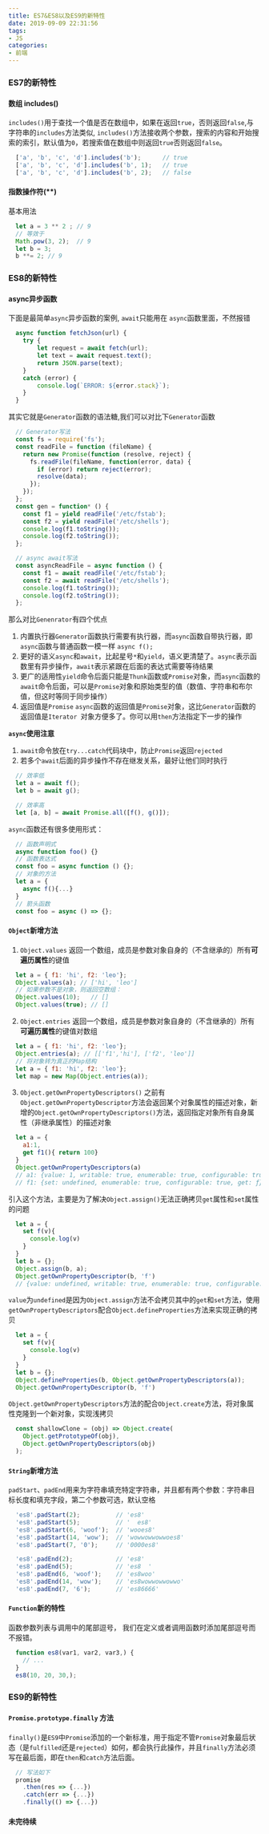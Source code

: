 ```yaml
---
title: ES7&ES8以及ES9的新特性
date: 2019-09-09 22:31:56
tags:
- JS
categories:
- 前端
---
```


### ES7的新特性

#### 数组 includes() 
`includes()`用于查找一个值是否在数组中，如果在返回`true`，否则返回`false`,与字符串的`includes`方法类似,
`includes()`方法接收两个参数，搜索的内容和开始搜索的索引，默认值为`0`，若搜索值在数组中则返回`true`否则返回`false`。
```js
  ['a', 'b', 'c', 'd'].includes('b');      // true
  ['a', 'b', 'c', 'd'].includes('b', 1);   // true
  ['a', 'b', 'c', 'd'].includes('b', 2);   // false
```

<!-- more -->

#### 指数操作符(**)
基本用法
```js
  let a = 3 ** 2 ; // 9
  // 等效于
  Math.pow(3, 2);  // 9
  let b = 3;
  b **= 2; // 9
```

### ES8的新特性

#### async异步函数
下面是最简单`async`异步函数的案例, `await`只能用在 `async`函数里面，不然报错
```js
  async function fetchJson(url) {
    try {
        let request = await fetch(url);
        let text = await request.text();
        return JSON.parse(text);
    }
    catch (error) {
        console.log(`ERROR: ${error.stack}`);
    }
  }
```
其实它就是`Generator`函数的语法糖,我们可以对比下`Generator`函数
```js
  // Generator写法
  const fs = require('fs');
  const readFile = function (fileName) {
    return new Promise(function (resolve, reject) {
      fs.readFile(fileName, function(error, data) {
        if (error) return reject(error);
        resolve(data);
      });
    });
  };
  const gen = function* () {
    const f1 = yield readFile('/etc/fstab');
    const f2 = yield readFile('/etc/shells');
    console.log(f1.toString());
    console.log(f2.toString());
  };

  // async await写法
  const asyncReadFile = async function () {
    const f1 = await readFile('/etc/fstab');
    const f2 = await readFile('/etc/shells');
    console.log(f1.toString());
    console.log(f2.toString());
  };
```
那么对比`Genenrator`有四个优点
1. 内置执行器`Generator`函数执行需要有执行器，而`async`函数自带执行器，即`async`函数与普通函数一模一样 `async f();`
2. 更好的语义`async`和`await`，比起星号`*`和`yield`，语义更清楚了。`async`表示函数里有异步操作，`await`表示紧跟在后面的表达式需要等待结果
3. 更广的适用性`yield`命令后面只能是`Thunk`函数或`Promise`对象，而`async`函数的`await`命令后面，可以是`Promise`对象和原始类型的值（数值、字符串和布尔值，但这时等同于同步操作）
4. 返回值是`Promise` `async`函数的返回值是`Promise`对象，这比`Generator`函数的返回值是`Iterator `对象方便多了。你可以用`then`方法指定下一步的操作

**`async`使用注意**
1. `await`命令放在`try...catch`代码块中，防止`Promise`返回`rejected`
2. 若多个`await`后面的异步操作不存在继发关系，最好让他们同时执行
  ```js
    // 效率低
    let a = await f();
    let b = await g();

    // 效率高
    let [a, b] = await Promise.all([f(), g()]);
  ```

`async`函数还有很多使用形式：
```js
  // 函数声明式
  async function foo() {}
  // 函数表达式
  const foo = async function () {};
  // 对象的方法
  let a = {
    async f(){...}
  }
  // 箭头函数
  const foo = async () => {};
```

#### `Object`新增方法

1. `Object.values` 返回一个数组，成员是参数对象自身的（不含继承的）所有**可遍历属性**的键值
  ```js
    let a = { f1: 'hi', f2: 'leo'};
    Object.values(a); // ['hi', 'leo']
    // 如果参数不是对象，则返回空数组：
    Object.values(10);   // []
    Object.values(true); // []
  ```
2. `Object.entries` 返回一个数组，成员是参数对象自身的（不含继承的）所有**可遍历属性**的键值对数组
  ```js
    let a = { f1: 'hi', f2: 'leo'};
    Object.entries(a); // [['f1','hi'], ['f2', 'leo']]
    // 将对象转为真正的Map结构
    let a = { f1: 'hi', f2: 'leo'};
    let map = new Map(Object.entries(a));
  ```
3. `Object.getOwnPropertyDescriptors()` 之前有`Object.getOwnPropertyDescriptor`方法会返回某个对象属性的描述对象，新增的`Object.getOwnPropertyDescriptors()`方法，返回指定对象所有自身属性（非继承属性）的描述对象
  ```js
    let a = {
      a1:1,
      get f1(){ return 100}
    }
    Object.getOwnPropertyDescriptors(a)
    // a1: {value: 1, writable: true, enumerable: true, configurable: true}
    // f1: {set: undefined, enumerable: true, configurable: true, get: ƒ}
  ```
  引入这个方法，主要是为了解决`Object.assign()`无法正确拷贝`get`属性和`set`属性的问题
  ```js
    let a = {
      set f(v){
        console.log(v)
      }
    }
    let b = {};
    Object.assign(b, a);
    Object.getOwnPropertyDescriptor(b, 'f')
    // {value: undefined, writable: true, enumerable: true, configurable: true}
  ```
  `value`为`undefined`是因为`Object.assign`方法不会拷贝其中的`get`和`set`方法，使用`getOwnPropertyDescriptors`配合`Object.defineProperties`方法来实现正确的拷贝
  ```js
    let a = {
      set f(v){
        console.log(v)
      }
    }
    let b = {};
    Object.defineProperties(b, Object.getOwnPropertyDescriptors(a));
    Object.getOwnPropertyDescriptor(b, 'f')
  ```
  `Object.getOwnPropertyDescriptors`方法的配合`Object.create`方法，将对象属性克隆到一个新对象，实现浅拷贝
  ```js
    const shallowClone = (obj) => Object.create(
      Object.getPrototypeOf(obj),
      Object.getOwnPropertyDescriptors(obj)
    );
  ```

#### `String`新增方法
`padStart`、`padEnd`用来为字符串填充特定字符串，并且都有两个参数：字符串目标长度和填充字段，第二个参数可选，默认空格
```js
  'es8'.padStart(2);          // 'es8'
  'es8'.padStart(5);          // '  es8'
  'es8'.padStart(6, 'woof');  // 'wooes8'
  'es8'.padStart(14, 'wow');  // 'wowwowwowwoes8'
  'es8'.padStart(7, '0');     // '0000es8'

  'es8'.padEnd(2);            // 'es8'
  'es8'.padEnd(5);            // 'es8  '
  'es8'.padEnd(6, 'woof');    // 'es8woo'
  'es8'.padEnd(14, 'wow');    // 'es8wowwowwowwo'
  'es8'.padEnd(7, '6');       // 'es86666'
```

#### `Function`新的特性
函数参数列表与调用中的尾部逗号， 我们在定义或者调用函数时添加尾部逗号而不报错。
```js
  function es8(var1, var2, var3,) {
    // ...
  }
  es8(10, 20, 30,);
```


### ES9的新特性

#### `Promise.prototype.finally` 方法
`finally()`是`ES9`中`Promise`添加的一个新标准，用于指定不管`Promise`对象最后状态（是`fulfilled`还是`rejected`）如何，都会执行此操作，并且`finally`方法必须写在最后面，即在`then`和`catch`方法后面。
```js
  // 写法如下
  promise
    .then(res => {...})
    .catch(err => {...})
    .finally(() => {...})
```

#### 未完待续